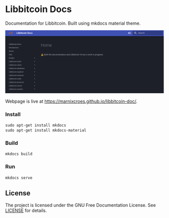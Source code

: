 # Libbitcoin Docs

Documentation for Libbitcoin. Built using mkdocs material theme.

![](/docs/assets/libbitcoin-doc.png)

Webpage is live at https://marnixcroes.github.io/libbitcoin-doc/.

### Install
```
sudo apt-get install mkdocs
sudo apt-get install mkdocs-material
```

### Build
```
mkdocs build
```

### Run
```
mkdocs serve
```

## License

The project is licensed under the GNU Free Documentation License. See [LICENSE](LICENSE) for details.
